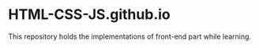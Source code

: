 # HTML-CSS-JS.github.io
This repository holds the implementations of front-end part while learning.

